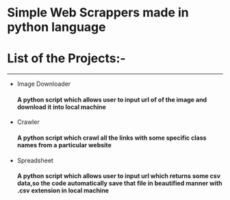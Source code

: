 # Simple Web Scrappers made in python language
<h1>List of the Projects:-</h1>
<hr>
<ul>
<li>Image Downloader<br/>
<h4>A python script which allows user to input url of of the image and download it into local machine</h4>
<li>Crawler<br/>
<h4>A python script which crawl all the links with some specific class names from a particular website</h4>
<li>Spreadsheet<br/>
<h4>A python script which allows user to input url which returns some csv data,so the code automatically save that file in beautified manner with .csv extension in local machine</h4>


